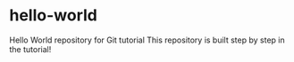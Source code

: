 # hello-world
Hello World repository for Git tutorial
This repository is built step by step in the tutorial!
